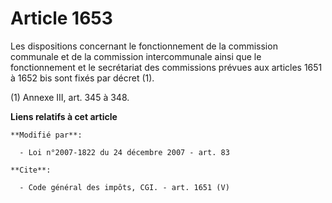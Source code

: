 # Article 1653

Les dispositions concernant le fonctionnement de la commission communale et de la commission intercommunale ainsi que le
fonctionnement et le secrétariat des commissions prévues aux articles 1651 à 1652 bis sont fixés par décret (1). 

(1) Annexe III, art. 345 à 348.

**Liens relatifs à cet article**

	**Modifié par**:

	  - Loi n°2007-1822 du 24 décembre 2007 - art. 83

	**Cite**:

	  - Code général des impôts, CGI. - art. 1651 (V)
